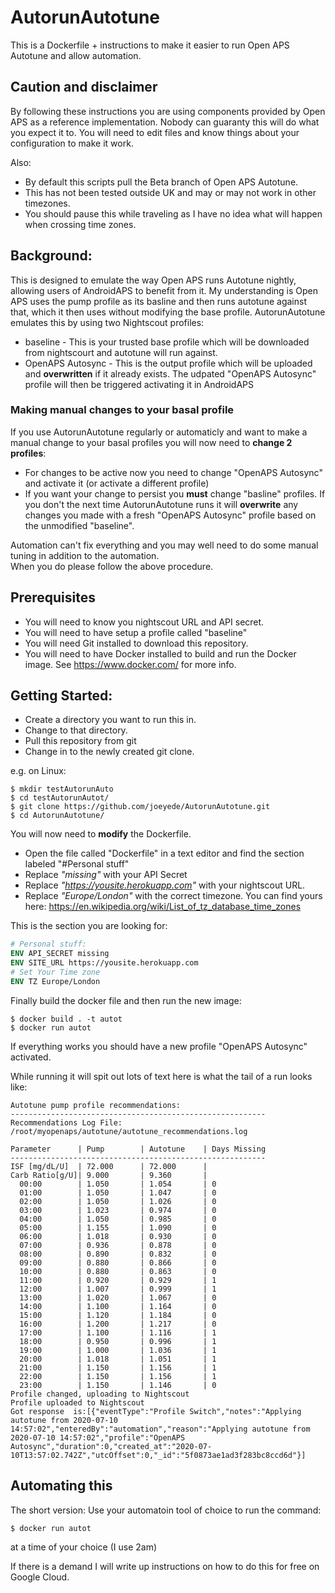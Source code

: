 # AutorunAutotune
This is a Dockerfile + instructions to make it easier to run Open APS Autotune and allow automation.

## Caution and disclaimer
By following these instructions you are using components provided by Open APS as a reference implementation.  Nobody can
guaranty this will do what you expect it to.  You will need to edit files and know things about your configuration to
make it work.

Also:
 - By default this scripts pull the Beta branch of Open APS Autotune. 
 - This has not been tested outside UK and may or may not work in other timezones.  
 - You should pause this while traveling as I have no idea what will happen when crossing time zones.   

## Background:
This is designed to emulate the way Open APS runs Autotune nightly, allowing users of AndroidAPS to benefit from it. 
My understanding is Open APS uses the pump profile as its basline and then runs autotune against that, which it then
uses without modifying the base profile.  AutorunAutotune emulates this by using two Nightscout profiles:
- baseline - This is your trusted base profile which will be downloaded from nightscourt and autotune will run against.
- OpenAPS Autosync - This is the output profile which will be uploaded and **overwritten** if it already exists. 
The udpated "OpenAPS Autosync" profile will then be triggered activating it in AndroidAPS    

### Making manual changes to your basal profile 
If you use AutorunAutotune regularly or automaticly and want to make a manual change to your basal profiles you will 
now need to **change 2 profiles**:
 - For changes to be active now you need to change "OpenAPS Autosync" and activate it (or activate a different profile)
 - If you want your change to persist you **must** change "basline" profiles.  If you don't the next time
  AutorunAutotune runs it will **overwrite** any changes you made with a fresh "OpenAPS Autosync" profile based on the 
  unmodified "baseline".
  
Automation can't fix everything and you may well need to do some manual tuning in addition to the automation.  
When you do please follow the above procedure.
 


## Prerequisites
- You will need to know you nightscout URL and API secret. 
- You will need to have setup a profile called "baseline" 
- You will need Git installed to download this repository. 
- You will need to have Docker installed  to build and run the Docker image.  See https://www.docker.com/ for more info.

## Getting Started:
- Create a directory you want to run this in. 
- Change to that directory. 
- Pull this repository from git
- Change in to the newly created git clone.

e.g. on Linux:
```shell script
$ mkdir testAutorunAuto
$ cd testAutorunAutot/
$ git clone https://github.com/joeyede/AutorunAutotune.git
$ cd AutorunAutotune/
````
You will now need to **modify** the Dockerfile.

 - Open the file called "Dockerfile" in a text editor and find the section labeled "#Personal stuff"
 - Replace *"missing"* with your API Secret
 - Replace *"https://yousite.herokuapp.com"* with your nightscout URL.
 - Replace *"Europe/London"* with the correct timezone.  You can find yours here: https://en.wikipedia.org/wiki/List_of_tz_database_time_zones

This is the section you are looking for: 
```dockerfile
# Personal stuff:
ENV API_SECRET missing
ENV SITE_URL https://yousite.herokuapp.com
# Set Your Time zone
ENV TZ Europe/London  
```
Finally build the docker file and then run the new image:

```shell script
$ docker build . -t autot
$ docker run autot
```

If everything works you should have a new profile "OpenAPS Autosync" activated.

While running it will spit out lots of text here is what the tail of a run looks like:

```text
Autotune pump profile recommendations:
---------------------------------------------------------
Recommendations Log File: /root/myopenaps/autotune/autotune_recommendations.log

Parameter      | Pump        | Autotune    | Days Missing
---------------------------------------------------------
ISF [mg/dL/U]  | 72.000      | 72.000      |
Carb Ratio[g/U]| 9.000       | 9.360       |
  00:00        | 1.050       | 1.054       | 0           
  01:00        | 1.050       | 1.047       | 0           
  02:00        | 1.050       | 1.026       | 0           
  03:00        | 1.023       | 0.974       | 0           
  04:00        | 1.050       | 0.985       | 0           
  05:00        | 1.155       | 1.090       | 0           
  06:00        | 1.018       | 0.930       | 0           
  07:00        | 0.936       | 0.878       | 0           
  08:00        | 0.890       | 0.832       | 0           
  09:00        | 0.880       | 0.866       | 0           
  10:00        | 0.880       | 0.863       | 0           
  11:00        | 0.920       | 0.929       | 1           
  12:00        | 1.007       | 0.999       | 1           
  13:00        | 1.020       | 1.067       | 0           
  14:00        | 1.100       | 1.164       | 0           
  15:00        | 1.120       | 1.184       | 0           
  16:00        | 1.200       | 1.217       | 0           
  17:00        | 1.100       | 1.116       | 1           
  18:00        | 0.950       | 0.996       | 1           
  19:00        | 1.000       | 1.036       | 1           
  20:00        | 1.018       | 1.051       | 1           
  21:00        | 1.150       | 1.156       | 1           
  22:00        | 1.150       | 1.156       | 1           
  23:00        | 1.150       | 1.146       | 0           
Profile changed, uploading to Nightscout
Profile uploaded to Nightscout
Got response  is:[{"eventType":"Profile Switch","notes":"Applying autotune from 2020-07-10 14:57:02","enteredBy":"automation","reason":"Applying autotune from 2020-07-10 14:57:02","profile":"OpenAPS Autosync","duration":0,"created_at":"2020-07-10T13:57:02.742Z","utcOffset":0,"_id":"5f0873ae1ad3f283bc8ccd6d"}]
```

## Automating this
The short version:
Use your automatoin tool of choice to run the command:
```shell script
$ docker run autot
```
at a time of your choice (I use 2am)

If there is a demand I will write up instructions on how to do this for free on Google Cloud. 
